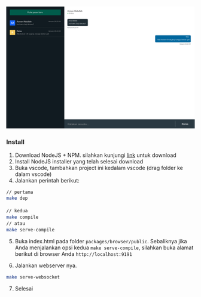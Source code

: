 ![demo](./demo.png)

### Install

1. Download NodeJS + NPM. silahkan kunjungi [link](https://nodejs.org/en) untuk download
2. Install NodeJS installer yang telah selesai download
3. Buka vscode, tambahkan project ini kedalam vscode (drag folder ke dalam vscode)
4. Jalankan perintah berikut:
```bash
// pertama
make dep

// kedua
make compile 
// atau
make serve-compile
```

5. Buka index.html pada folder `packages/browser/public`. Sebaliknya jika Anda menjalankan opsi kedua `make serve-compile`, silahkan buka alamat berikut di browser Anda `http://localhost:9191`


6. Jalankan webserver nya. 
```bash
make serve-websocket
```

7. Selesai